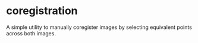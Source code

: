 # coregistration
A simple utility to manually coregister images by selecting equivalent points across both images.
